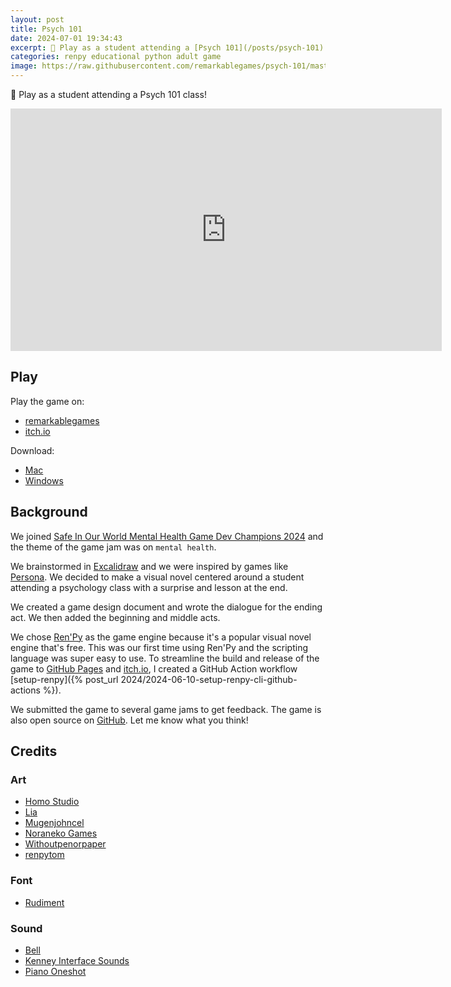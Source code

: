 ```yaml
---
layout: post
title: Psych 101
date: 2024-07-01 19:34:43
excerpt: 📖 Play as a student attending a [Psych 101](/posts/psych-101) class!
categories: renpy educational python adult game
image: https://raw.githubusercontent.com/remarkablegames/psych-101/master/web-presplash.jpg
---
```


📖 Play as a student attending a Psych 101 class!

<iframe src="https://remarkablegames.org/psych-101/" frameBorder="0" width="690" height="388" style="display: block; margin: 0 auto;"></iframe>

## Play

Play the game on:

- [remarkablegames](https://remarkablegames.org/psych-101)
- [itch.io](https://remarkablegames.itch.io/psych-101)

Download:

- [Mac](https://github.com/remarkablegames/psych-101/releases/latest/download/mac.zip)
- [Windows](https://github.com/remarkablegames/psych-101/releases/latest/download/pc.zip)

## Background

We joined [Safe In Our World Mental Health Game Dev Champions 2024](https://itch.io/jam/mental-health-game-dev-champions-2024) and the theme of the game jam was on `mental health`.

We brainstormed in [Excalidraw](https://excalidraw.com/#json=fZsGhoV7_qbCx1CrTdl5w,RfNwdGpO82BLKXXnkH3MiQ) and we were inspired by games like [Persona](<https://wikipedia.org/wiki/Persona_(series)>). We decided to make a visual novel centered around a student attending a psychology class with a surprise and lesson at the end.

We created a game design document and wrote the dialogue for the ending act. We then added the beginning and middle acts.

We chose [Ren'Py](https://www.renpy.org/) as the game engine because it's a popular visual novel engine that's free. This was our first time using Ren'Py and the scripting language was super easy to use. To streamline the build and release of the game to [GitHub Pages](https://pages.github.com/) and [itch.io](https://itch.io/), I created a GitHub Action workflow [setup-renpy]({% post_url 2024/2024-06-10-setup-renpy-cli-github-actions %}).

We submitted the game to several game jams to get feedback. The game is also open source on [GitHub](https://github.com/remarkablegames/psych-101). Let me know what you think!

## Credits

### Art

- [Homo Studio](https://unsplash.com/photos/a-blackboard-with-a-chalkboard-and-two-pens-on-it-iCyEPaLdPAs)
- [Lia](https://liah0227.itch.io/hoshiko)
- [Mugenjohncel](https://lemmasoft.renai.us/forums/viewtopic.php?t=17302)
- [Noraneko Games](https://noranekogames.itch.io/yumebackground)
- [Withoutpenorpaper](https://witpop.itch.io/sprite-pack-female-pink-hair)
- [renpytom](https://github.com/renpy/renpy/tree/master/the_question/game/images)

### Font

- [Rudiment](https://www.1001fonts.com/rudiment-font.html?text=PSYCH%20101&size=9&fg=ffffff&bg=000000)

### Sound

- [Bell](https://pixabay.com/sound-effects/bel-sekolah-153453/)
- [Kenney Interface Sounds](https://kenney.nl/assets/interface-sounds)
- [Piano Oneshot](https://pixabay.com/sound-effects/low-end-cinematic-piano-oneshots-215805/)
